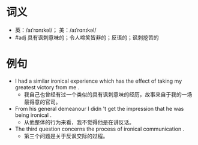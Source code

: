 # 词义
- 英：/aɪˈrɒnɪkəl/； 美：/aɪˈrɑnɪkəl/
- #adj 具有讽刺意味的；令人啼笑皆非的；反语的；讽刺挖苦的
# 例句
- I had a similar ironical experience which has the effect of taking my greatest victory from me .
	- 我自己也曾经有过一个类似的具有讽刺意味的经历，故事来自于我的一场最得意的官司。
- From his general demeanour I didn 't get the impression that he was being ironical .
	- 从他整体的行为来看，我不觉得他是在讲反话。
- The third question concerns the process of ironical communication .
	- 第三个问题是关于反讽交际的过程。
